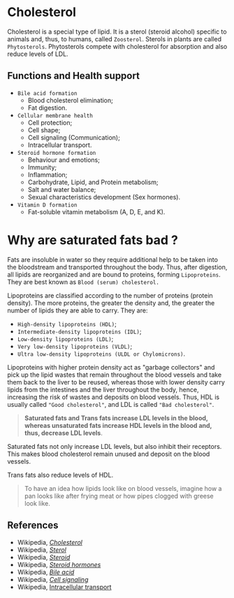 # Cholesterol
Cholesterol is a special type of lipid. It is a sterol (steroid alcohol) specific to animals and, thus, to humans, called `Zoosterol`. Sterols in plants are called `Phytosterols`. Phytosterols compete with cholesterol for absorption and also reduce levels of LDL.

## Functions and Health support
- `Bile acid formation`
    - Blood cholesterol elimination;
    - Fat digestion.
- `Cellular membrane health`
    - Cell protection;
    - Cell shape;
    - Cell signaling (Communication);
    - Intracellular transport.
- `Steroid hormone formation`
    - Behaviour and emotions;
    - Immunity;
    - Inflammation;
    - Carbohydrate, Lipid, and Protein metabolism;
    - Salt and water balance;
    - Sexual characteristics development (Sex hormones).
- `Vitamin D formation`
    - Fat-soluble vitamin metabolism (A, D, E, and K).


# Why are saturated fats bad ?
Fats are insoluble in water so they require additional help to be taken into the bloodstream and transported throughout the body. Thus, after digestion, all lipids are reorganized and are bound to proteins, forming `Lipoproteins`. They are best known as `Blood (serum) cholesterol.`

Lipoproteins are classified according to the number of proteins (protein density). The more proteins, the greater the density and, the greater the number of lipids they are able to carry. They are:
- `High-density lipoproteins (HDL)`;
- `Intermediate-density lipoproteins (IDL)`;
- `Low-density lipoproteins (LDL)`; 
- `Very low-density lipoproteins (VLDL)`;
- `Ultra low-density lipoproteins (ULDL or Chylomicrons)`.

Lipoproteins with higher protein density act as "garbage collectors" and pick up the lipid wastes that remain throughout the blood vessels and take them back to the liver to be reused, whereas those with lower density carry lipids from the intestines and the liver throughout the body, hence, increasing the risk of wastes and deposits on blood vessels. Thus, HDL is usually called `"Good cholesterol"`, and LDL is called `"Bad cholesterol"`.

> __Saturated fats and Trans fats increase LDL levels in the blood, whereas unsaturated fats increase HDL levels in the blood and, thus, decrease LDL levels__.

Saturated fats not only increase LDL levels, but also inhibit their receptors. This makes blood cholesterol remain unused and deposit on the blood vessels.

Trans fats also reduce levels of HDL.

> To have an idea how lipids look like on blood vessels, imagine how a pan looks like after frying meat or how pipes clogged with greese look like.

## References
- Wikipedia, [_Cholesterol_](https://en.wikipedia.org/wiki/Cholesterol)
- Wikipedia, [_Sterol_](https://en.wikipedia.org/wiki/Sterol)
- Wikipedia, [_Steroid_](https://en.wikipedia.org/wiki/Steroid)
- Wikipedia, [_Steroid hormones_](https://en.wikipedia.org/wiki/Steroid_hormone)
- Wikipedia, [_Bile acid_](https://en.wikipedia.org/wiki/Bile_acid)
- Wikipedia, [_Cell signaling_](https://en.wikipedia.org/wiki/Cell_signaling)
- Wikipedia, [Intracellular transport](https://en.wikipedia.org/wiki/Intracellular_transport)